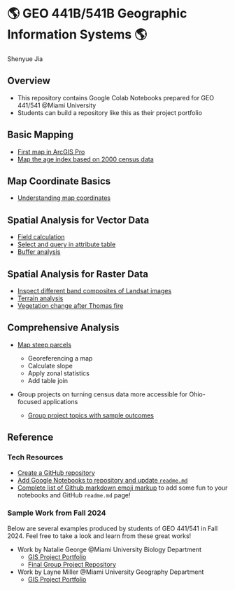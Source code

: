 # :earth_americas: GEO 441B/541B Geographic Information Systems :earth_americas:

Shenyue Jia

## Overview
- This repository contains Google Colab Notebooks prepared for GEO 441/541 @Miami University
- Students can build a repository like this as their project portfolio

## Basic Mapping

- [First map in ArcGIS Pro](https://github.com/jiashenyue/geo441-541/blob/main/basic-mapping/first-arcgis-mapping.ipynb)
- [Map the age index based on 2000 census data](https://github.com/jiashenyue/geo441-541/blob/main/basic-mapping/age-index-mapping.ipynb)

## Map Coordinate Basics

- [Understanding map coordinates](https://github.com/jiashenyue/geo441-541/blob/main/map-coordinates-basics/understanding-coordinates.ipynb)

## Spatial Analysis for Vector Data

- [Field calculation](https://github.com/jiashenyue/geo441-541/blob/main/spatial-analysis-vector-data/census-data-field-calc.ipynb)
- [Select and query in attribute table](https://github.com/jiashenyue/geo441-541/blob/main/spatial-analysis-vector-data/select-query-vector-data.ipynb)
- [Buffer analysis](https://github.com/jiashenyue/geo441-541/blob/main/spatial-analysis-vector-data/mapping-cholera-outbreaks-pumps-london.ipynb)


## Spatial Analysis for Raster Data

- [Inspect different band composites of Landsat images](https://github.com/jiashenyue/geo441-541/blob/main/spatial-analysis-raster-data/understand_band_composite.ipynb)
- [Terrain analysis](https://github.com/jiashenyue/geo441-541/blob/main/spatial-analysis-raster-data/map-elevation.ipynb)
- [Vegetation change after Thomas fire](https://github.com/jiashenyue/geo441-541/blob/main/spatial-analysis-raster-data/ndvi_change_Thomas_fire.ipynb)

## Comprehensive Analysis

- [Map steep parcels](https://github.com/jiashenyue/geo441-541/blob/main/spatial-analysis-comprehensive/mapping-steep-parcels.ipynb)
  - Georeferencing a map
  - Calculate slope
  - Apply zonal statistics
  - Add table join

- Group projects on turning census data more accessible for Ohio-focused applications
  - [Group project topics with sample outcomes](https://github.com/jiashenyue/geo441-541/blob/main/spatial-analysis-comprehensive/GEO441_541b_Spring2025_group_project.ipynb)

## Reference
### Tech Resources
- [Create a GitHub repository](https://github.com/jiashenyue/geo441-541/blob/main/guide/guide01_create_github_repo.ipynb)
- [Add Google Notebooks to repository and update `readme.md`](https://github.com/jiashenyue/geo441-541/blob/main/guide/guide02_create_project_portfolio_in_github.ipynb)
- [Complete list of Github markdown emoji markup](https://gist.github.com/rxaviers/7360908) to add some fun to your notebooks and GitHub `readme.md` page!

### Sample Work from Fall 2024

Below are several examples produced by students of GEO 441/541 in Fall 2024. Feel free to take a look and learn from these great works!

- Work by Natalie George @Miami University Biology Department
  - [GIS Project Portfolio](https://github.com/npgeorge93/gis-project-portfolio-geo441-541b)
  - [Final Group Project Repository](https://github.com/npgeorge93/GIS_441-541_Group_6)
- Work by Layne Miller @Miami University Geography Department
  - [GIS Project Portfolio](https://github.com/mill2287/GIS-Project-Portfolio-GEO441/tree/main)

